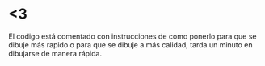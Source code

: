 # <3
El codigo está comentado con instrucciones de como ponerlo para que se dibuje más rapido o para que se dibuje a más calidad, tarda un minuto en dibujarse de manera rápida.
